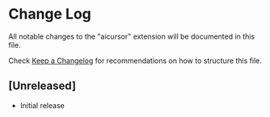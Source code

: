 # Change Log

All notable changes to the "aicursor" extension will be documented in this file.

Check [Keep a Changelog](http://keepachangelog.com/) for recommendations on how to structure this file.

## [Unreleased]

- Initial release